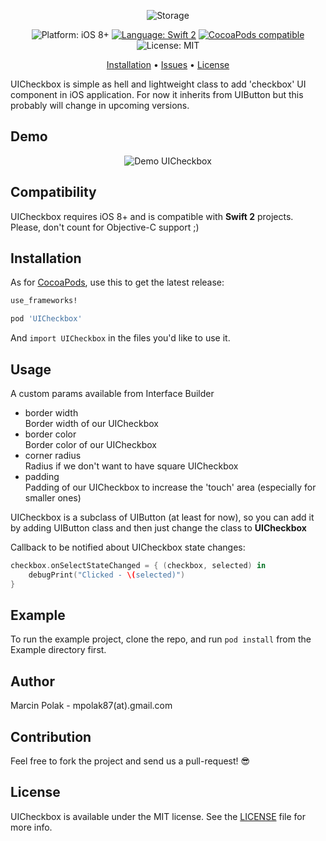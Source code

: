<p align="center">
    <img src="https://github.com/polok/UICheckbox.Swift/blob/master/Resources/uicheckbox_logo.png" alt="Storage" />
</p>

<p align="center">
    <img src="https://img.shields.io/badge/platform-iOS%208%2B-blue.svg?style=flat" alt="Platform: iOS 8+" />
    <a href="https://developer.apple.com/swift"><img src="https://img.shields.io/badge/language-swift2-f48041.svg?style=flat" alt="Language: Swift 2" /></a>
    <a href="https://cocoapods.org/pods/Pantry"><img src="https://img.shields.io/cocoapods/v/UICheckbox.Swift.svg?style=flat" alt="CocoaPods compatible" /></a>
    <img src="http://img.shields.io/badge/license-MIT-lightgrey.svg?style=flat" alt="License: MIT" />
</p>

<p align="center">
    <a href="#installation">Installation</a>
  • <a href="https://github.com/polok/UICheckbox.Swift/issues">Issues</a>
  • <a href="#license">License</a>
</p>

UICheckbox is simple as hell and lightweight class to add 'checkbox' UI component in iOS application. For now it inherits from UIButton but this probably will change in upcoming versions.

## Demo

<p align="center">
    <img src="https://github.com/polok/UICheckbox.Swift/blob/master/Resources/uicheckbox_example.png" alt="Demo UICheckbox" />
</p>

## Compatibility

UICheckbox requires iOS 8+ and is compatible with **Swift 2** projects. Please, don't count for Objective-C support ;)

## Installation

As for [CocoaPods](https://cocoapods.org), use this to get the latest release:

```ruby
use_frameworks!

pod 'UICheckbox'
```

And `import UICheckbox` in the files you'd like to use it.

## Usage

A custom params available from Interface Builder
+ border width<br/>
    Border width of our UICheckbox
+ border color<br/>
    Border color of our UICheckbox
+ corner radius <br/>
    Radius if we don't want to have square UICheckbox
+ padding <br/>
    Padding of our UICheckbox to increase the 'touch' area (especially for smaller ones)

UICheckbox is a subclass of UIButton (at least for now), so you can add it by adding UIButton class and then just change the class to **UICheckbox**


Callback to be notified about UICheckbox state changes:

```swift
checkbox.onSelectStateChanged = { (checkbox, selected) in
    debugPrint("Clicked - \(selected)")
}
```

## Example

To run the example project, clone the repo, and run `pod install` from the Example directory first.


## Author
Marcin Polak - mpolak87(at).gmail.com


## Contribution
Feel free to fork the project and send us a pull-request! :sunglasses:

## License
UICheckbox is available under the MIT license. See the [LICENSE](https://github.com/polok/UICheckbox.Swift/blob/master/LICENSE) file for more info.